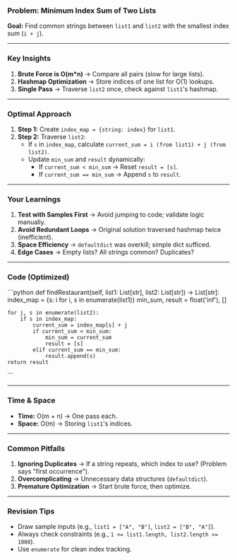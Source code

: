 ### **Problem: Minimum Index Sum of Two Lists**
**Goal:** Find common strings between `list1` and `list2` with the smallest index sum (`i + j`).

---

### **Key Insights**
1. **Brute Force is O(m*n)** → Compare all pairs (slow for large lists).
2. **Hashmap Optimization** → Store indices of one list for O(1) lookups.
3. **Single Pass** → Traverse `list2` once, check against `list1`'s hashmap.

---

### **Optimal Approach**
1. **Step 1:** Create `index_map = {string: index}` for `list1`.
2. **Step 2:** Traverse `list2`:
   - If `s` in `index_map`, calculate `current_sum = i (from list1) + j (from list2)`.
   - Update `min_sum` and `result` dynamically:
     - If `current_sum < min_sum` → Reset `result = [s]`.
     - If `current_sum == min_sum` → Append `s` to `result`.

---

### **Your Learnings**
1. **Test with Samples First** → Avoid jumping to code; validate logic manually.
2. **Avoid Redundant Loops** → Original solution traversed hashmap twice (inefficient).
3. **Space Efficiency** → `defaultdict` was overkill; simple dict sufficed.
4. **Edge Cases** → Empty lists? All strings common? Duplicates?

---

### **Code (Optimized)**
\```python
def findRestaurant(self, list1: List[str], list2: List[str]) -> List[str]:
    index_map = {s: i for i, s in enumerate(list1)}
    min_sum, result = float('inf'), []
    
    for j, s in enumerate(list2):
        if s in index_map:
            current_sum = index_map[s] + j
            if current_sum < min_sum:
                min_sum = current_sum
                result = [s]
            elif current_sum == min_sum:
                result.append(s)
    return result
\```

---

### **Time & Space**
- **Time:** O(m + n) → One pass each.
- **Space:** O(m) → Storing `list1`'s indices.

---

### **Common Pitfalls**
1. **Ignoring Duplicates** → If a string repeats, which index to use? (Problem says "first occurrence").
2. **Overcomplicating** → Unnecessary data structures (`defaultdict`).
3. **Premature Optimization** → Start brute force, then optimize.

---

### **Revision Tips**
- Draw sample inputs (e.g., `list1 = ["A", "B"]`, `list2 = ["B", "A"]`).
- Always check constraints (e.g., `1 <= list1.length, list2.length <= 1000`).
- Use `enumerate` for clean index tracking.
